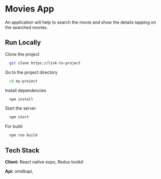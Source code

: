 
# Movies App

An application will help to search the movie and show the details tapping on the searched movies.


## Run Locally

Clone the project

```bash
  git clone https://link-to-project
```

Go to the project directory

```bash
  cd my-project
```

Install dependencies

```bash
  npm install
```

Start the server

```bash
  npm start
```

For build 

```bash
  npm run build
```


## Tech Stack

**Client:** React native expo, Redux toolkit

**Api:** omdbapi,

